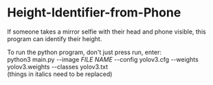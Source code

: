 # Height-Identifier-from-Phone
If someone takes a mirror selfie with their head and phone visible, this program can identify their height.

To run the python program, don't just press run, enter: <br />
python3 main.py --image _FILE NAME_ --config yolov3.cfg --weights yolov3.weights --classes yolov3.txt <br />
(things in italics need to be replaced)
